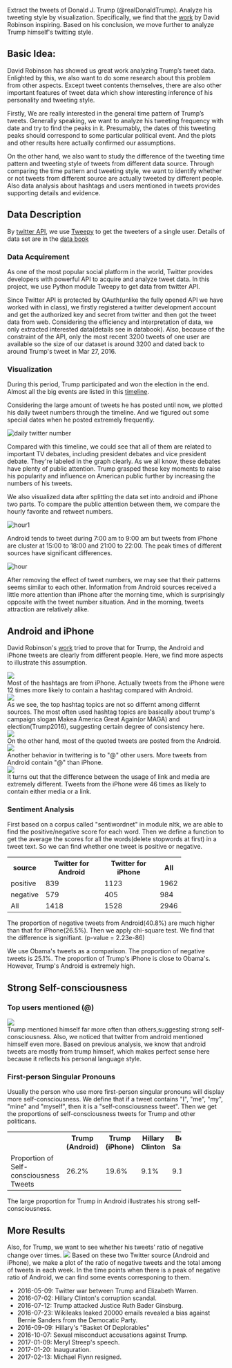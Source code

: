 Extract the tweets of Donald J. Trump (@realDonaldTrump). Analyze his tweeting style by visualization. Specifically, we find that the [work](http://varianceexplained.org/r/trump-tweets/) by David Robinson inspiring. Based on his conclusion, we move further to analyze Trump himself's twitting style.

## Basic Idea:
David Robinson has showed us great work analyzing Trump’s tweet data. Enlighted by this, we also want to do some research about this problem from other aspects. Except tweet contents themselves, there are also other important features of tweet data which show interesting inference of his personality and tweeting style.

Firstly, We are really interested in the general time pattern of Trump’s tweets. Generally speaking, we want to analyze his tweeting frequency with date and try to find the peaks in it. Presumably, the dates of this tweeting peaks should correspond to some particular political event. And the plots and other results here actually confirmed our assumptions. 

On the other hand, we also want to study the difference of the tweeting time pattern and tweeting style of tweets from different data source. Through comparing the time pattern and tweeting style, we want to identify whether or not tweets from different source are actually tweeted by different people. Also data analysis about hashtags and users mentioned in tweets provides supporting details and evidence.

## Data Description
By [twitter API](https://dev.twitter.com/overview/api), we use [Tweepy](http://tweepy.readthedocs.io/en/v3.5.0/) to get the tweeters of a single user. Details of data set are in the [data book](databook.pdf)

### Data Acquirement

As one of the most popular social platform in the world, Twitter provides developers with powerful API to acquire and analyze tweet data. In this project, we use Python module Tweepy to get data from twitter API.

Since Twitter API is protected by OAuth(unlike the fully opened API we have worked with in class), we firstly registered a twitter development account and get the authorized key and secret from twitter and then got the tweet data from web. Considering the efficiency and interpretation of data, we only extracted interested data(details see in databook). Also, because of the constraint of the API, only the most recent 3200 tweets of one user are available so the size of our dataset is around 3200 and dated back to around Trump's tweet in Mar 27, 2016.

### Visualization
During this period, Trump participated and won the election in the end. Almost all the big events are listed in this [timeline](https://en.wikipedia.org/wiki/United_States_presidential_election,_2016_timeline#May_2016).

Considering the large amount of tweets he has posted until now, we plotted his daily tweet numbers through the timeline. And we figured out some special dates when he posted extremely frequently.

![daily twitter number](image/daily-twitter-number.png)

Compared with this timeline, we could see that all of them are related to important TV debates, including president debates and vice president debate. They're labeled in the graph clearly. As we all know, these debates have plenty of public attention. Trump grasped these key moments to raise his popularity and influence on American public further by increasing the numbers of his tweets.
 
We also visualized data after splitting the data set into android and iPhone two parts. To compare the public attention between them, we compare the hourly favorite and retweet numbers.

![hour1](image/hourly-twitter-compare-2.png)

Android tends to tweet during 7:00 am to 9:00 am but tweets from iPhone are cluster at 15:00 to 18:00 and 21:00 to 22:00. The peak times of different sources have significant differences.

![hour](image/hourly_comparison.png)

After removing the effect of tweet numbers, we may see that their patterns seems similar to each other. Information from Android sources received a little more attention than iPhone after the morning time, which is surprisingly opposite with the tweet number situation. And in the morning, tweets attraction are relatively alike.

## Android and iPhone
David Robinson's [work](http://varianceexplained.org/r/trump-tweets/) tried to prove that for Trump, the Android and iPhone tweets are clearly from different people. Here, we find more aspects to illustrate this assumption.

<div>
  <div>
    <img src="image/hashtag_proportion.png">
  </div>
  <div>
    Most of the hashtags are from iPhone. Actually tweets from the iPhone were 12 times more likely to contain a hashtag compared with Android.
  </div>
</div>

<div>
  <div>
    <img src="image/hashtag.png">
   </div>
   <div>
   As we see, the top hashtag topics are not so differnt among differnt sources. The most often used hashtag topics are basically about trump's campaign slogan Makea America Great Again(or MAGA) and election(Trump2016), suggesting certain degree of consistency here.
   </div>
</div>

<div>
  <div>
    <img src="image/quoted.png">
  </div>
  <div>
    On the other hand, most of the quoted tweets are posted from the Android.
  </div>
</div>

<div>
  <div>
    <img src="image/at.png">
  </div>
  <div>
    Another behavior in twittering is to "@" other users. More tweets from Android contain "@" than iPhone.
  </div>
</div>

<div>
  <div>
    <img src="image/link.png">
  </div>
  <div>
    It turns out that the difference between the usage of link and media are extremely different. Tweets from the iPhone were 46 times as likely to contain either media or a link. 
  </div>
</div>



### Sentiment Analysis
First based on a corpus called "sentiwordnet" in module nltk, we are able to find the positive/negative score for each word.
Then we define a function to get the average the scores for all the words(delete stopwords at first) in a tweet text. 
So we can find whether one tweet is positive or negative.
<table style="width:80%">
  <tr>
    <th>source</th>
    <th>Twitter for Android</th> 
    <th>Twitter for iPhone</th>
    <th>All</th>
  </tr>
  <tr>
    <td>positive</td>
    <td>839</td> 
    <td>1123</td>
    <td>1962</td>
  </tr>
  <tr>
    <td>negative</td>
    <td>579</td> 
    <td>405</td>
    <td>984</td>
  </tr>
  <tr>
    <td>All</td>
    <td>1418</td>
    <td>1528</td>
    <td>2946</td>
  </tr>
</table>
The proportion of negative tweets from Android(40.8%) are much higher than that for iPhone(26.5%). Then we apply chi-square test.
We find that the difference is signifiant. (p-value = 2.23e-86)

We use Obama's tweets as a comparison. The proportion of negative tweets is 25.1%. The proportion of Trump's iPhone is close to Obama's. However, Trump's Android is extremely high.

## Strong Self-consciousness
### Top users mentioned (@)
<div>
  <div>
    <img src="image/user_mention.png">
   </div>
   <div>
Trump mentioned himself far more often than others,suggesting strong self-consciousness. Also, we noticed that twitter from android mentioned himself even more. Based on previous analysis, we know that android tweets are mostly from trump himself, which makes perfect sense here because it reflects his personal language style.
   </div>
</div>

### First-person Singular Pronouns
Usually the person who use more first-person singular pronouns will display more self-consciousness. We define that if a tweet contains "I", "me", "my", "mine" and "myself", then it is a "self-consciousness tweet". Then we get the proportions of self-consciousness tweets for Trump and other politicans.

<table style="width:80%">
  <tr>
    <th> </th>
    <th>Trump (Android)</th> 
    <th>Trump (iPhone)</th>
    <th>Hillary Clinton</th>
    <th>Bernie Sanders</th>
    <th>Ted Cruz</th>
    <th>John Mccain</th>
  </tr>
  <tr>
    <td>Proportion of Self-consciousness Tweets</td>
    <td>26.2%</td> 
    <td>19.6%</td>
    <td>9.1%</td>
    <td>9.1%</td>
    <td>8.9%</td>
    <td>12.8%</td>
  </tr>
</table>

The large proportion for Trump in Android illustrates his strong self-consciousness.

## More Results
Also, for Trump, we want to see whether his tweets' ratio of negative change over times.
<img src="image/Ratio.png">
Based on these two Twitter source (Android and iPhone), we make a plot of the ratio of negative tweets and the total among of tweets in each week. In the time points when there is a peak of negative ratio of Android, we can find some events corresponing to them.
- 2016-05-09: Twitter war between Trump and Elizabeth Warren.
- 2016-07-02: Hillary Clinton's corruption scandal.
- 2016-07-12: Trump attacked Justice Ruth Bader Ginsburg.
- 2016-07-23: Wikileaks leaked 20000 emails revealed a bias against Bernie Sanders from the Democatic Party. 
- 2016-09-09: Hillary's "Basket Of Deplorables"
- 2016-10-07: Sexual misconduct accusations against Trump.
- 2017-01-09: Meryl Streep's speech.
- 2017-01-20: Inauguration.
- 2017-02-13: Michael Flynn resigned.
